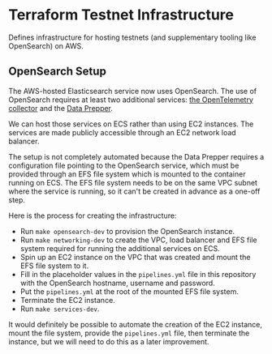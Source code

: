 # Terraform Testnet Infrastructure

Defines infrastructure for hosting testnets (and supplementary tooling like OpenSearch) on AWS.

## OpenSearch Setup

The AWS-hosted Elasticsearch service now uses OpenSearch. The use of OpenSearch requires at least two additional services: [the OpenTelemetry collector](https://opentelemetry.io/docs/collector/getting-started/) and the [Data Prepper](https://opensearch.org/docs/latest/data-prepper/get-started/).

We can host those services on ECS rather than using EC2 instances. The services are made publicly accessible through an EC2 network load balancer.

The setup is not completely automated because the Data Prepper requires a configuration file pointing to the OpenSearch service, which must be provided through an EFS file system which is mounted to the container running on ECS. The EFS file system needs to be on the same VPC subnet where the service is running, so it can't be created in advance as a one-off step.

Here is the process for creating the infrastructure:
* Run `make opensearch-dev` to provision the OpenSearch instance.
* Run `make networking-dev` to create the VPC, load balancer and EFS file system required for running the additional services on ECS.
* Spin up an EC2 instance on the VPC that was created and mount the EFS file system to it.
* Fill in the placeholder values in the `pipelines.yml` file in this repository with the OpenSearch hostname, username and password.
* Put the `pipelines.yml` at the root of the mounted EFS file system.
* Terminate the EC2 instance.
* Run `make services-dev`.

It would definitely be possible to automate the creation of the EC2 instance, mount the file system, provide the `pipelines.yml` file, then terminate the instance, but we will need to do this as a later improvement.
